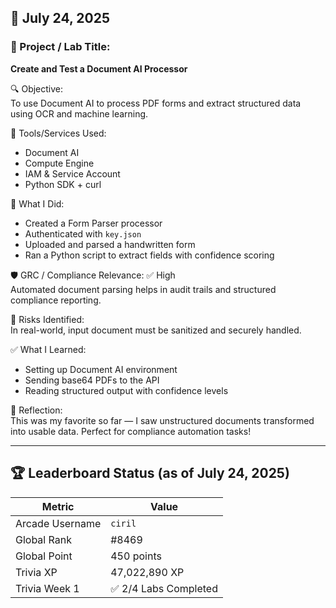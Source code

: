 ## 📅 July 24, 2025

### 🧩 Project / Lab Title:
**Create and Test a Document AI Processor**

🔍 Objective:  
To use Document AI to process PDF forms and extract structured data using OCR and machine learning.

🔧 Tools/Services Used:
- Document AI
- Compute Engine
- IAM & Service Account
- Python SDK + curl

🧠 What I Did:
- Created a Form Parser processor
- Authenticated with `key.json`
- Uploaded and parsed a handwritten form
- Ran a Python script to extract fields with confidence scoring

🛡️ GRC / Compliance Relevance:
✅ High  
Automated document parsing helps in audit trails and structured compliance reporting.

🚩 Risks Identified:  
In real-world, input document must be sanitized and securely handled.

✅ What I Learned:
- Setting up Document AI environment
- Sending base64 PDFs to the API
- Reading structured output with confidence levels

💭 Reflection:  
This was my favorite so far — I saw unstructured documents transformed into usable data. Perfect for compliance automation tasks!

---
## 🏆 Leaderboard Status (as of July 24, 2025)

| Metric              | Value                 |
|---------------------|-----------------------|
| Arcade Username     | `ciril`               |
| Global Rank         | #8469                 |
| Global Point        | 450 points            |
| Trivia XP           | 47,022,890 XP         |
| Trivia Week 1       | ✅ 2/4 Labs Completed |
